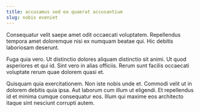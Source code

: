 ```yaml
---
title: accusamus sed ea quaerat accusantium
slug: nobis eveniet
---
```


Consequatur velit saepe amet odit occaecati voluptatem. Repellendus tempora amet doloremque nisi ex numquam beatae qui. Hic debitis laboriosam deserunt.

Fuga quia vero. Ut distinctio dolores aliquam distinctio sit animi. Ut quod asperiores et qui id. Sint vero in alias officiis. Rerum sunt facilis occaecati voluptate rerum quae dolorem quasi et.

Quisquam quia exercitationem. Non iste nobis unde et. Commodi velit ut in dolorem debitis quia ipsa. Aut laborum cum illum ut eligendi. Et repellendus id et minima cumque consequatur eos. Illum qui maxime eos architecto itaque sint nesciunt corrupti autem.
